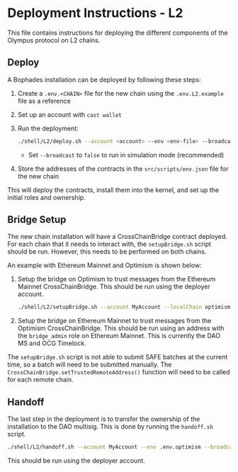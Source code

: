 # Deployment Instructions - L2

This file contains instructions for deploying the different components of the Olympus protocol on L2 chains.

## Deploy

A Bophades installation can be deployed by following these steps:

1. Create a `.env.<CHAIN>` file for the new chain using the `.env.L2.example` file as a reference
2. Set up an account with `cast wallet`
3. Run the deployment:

    ```bash
    ./shell/L2/deploy.sh --account <account> --env <env-file> --broadcast true --verify true
    ```

    - Set `--broadcast` to `false` to run in simulation mode (recommended)
4. Store the addresses of the contracts in the `src/scripts/env.json` file for the new chain

This will deploy the contracts, install them into the kernel, and set up the initial roles and ownership.

## Bridge Setup

The new chain installation will have a CrossChainBridge contract deployed. For each chain that it needs to interact with, the `setupBridge.sh` script should be run. However, this needs to be performed on both chains.

An example with Ethereum Mainnet and Optimism is shown below:

1. Setup the bridge on Optimism to trust messages from the Ethereum Mainnet CrossChainBridge. This should be run using the deployer account.

    ```bash
    ./shell/L2/setupBridge.sh --account MyAccount --localChain optimism --remoteChain mainnet --env .env.optimism
    ```

2. Setup the bridge on Ethereum Mainnet to trust messages from the Optimism CrossChainBridge. This should be run using an address with the `bridge_admin` role on Ethereum Mainnet. This is currently the DAO MS and OCG Timelock.

The `setupBridge.sh` script is not able to submit SAFE batches at the current time, so a batch will need to be submitted manually. The `CrossChainBridge.setTrustedRemoteAddress()` function will need to be called for each remote chain.

## Handoff

The last step in the deployment is to transfer the ownership of the installation to the DAO multisig. This is done by running the `handoff.sh` script.

```bash
./shell/L2/handoff.sh --account MyAccount --env .env.optimism --broadcast true
```

This should be run using the deployer account.
